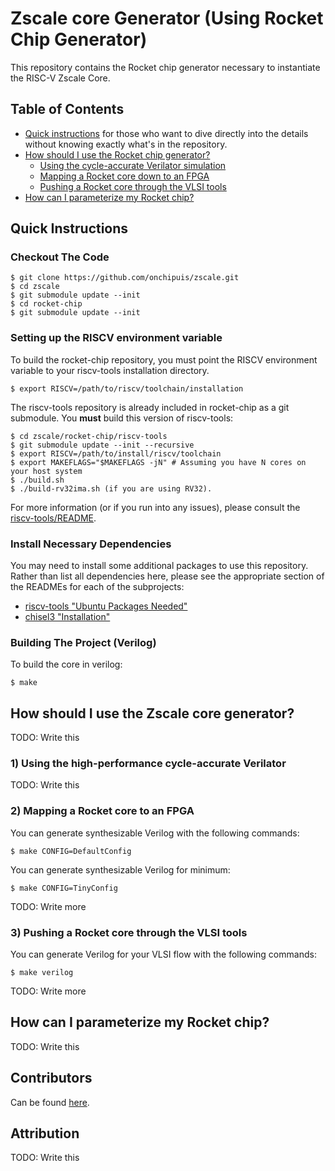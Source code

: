 Zscale core Generator (Using Rocket Chip Generator)
=====================

This repository contains the Rocket chip generator necessary to instantiate
the RISC-V Zscale Core. 

## Table of Contents

+ [Quick instructions](#quick) for those who want to dive directly into the details without knowing exactly what's in the repository.
+ [How should I use the Rocket chip generator?](#how)
    + [Using the cycle-accurate Verilator simulation](#emulator)
    + [Mapping a Rocket core down to an FPGA](#fpga)
    + [Pushing a Rocket core through the VLSI tools](#vlsi)
+ [How can I parameterize my Rocket chip?](#param)

## <a name="quick"></a> Quick Instructions

### Checkout The Code

    $ git clone https://github.com/onchipuis/zscale.git
    $ cd zscale
    $ git submodule update --init
    $ cd rocket-chip
    $ git submodule update --init

### Setting up the RISCV environment variable

To build the rocket-chip repository, you must point the RISCV
environment variable to your riscv-tools installation directory. 

    $ export RISCV=/path/to/riscv/toolchain/installation
    
The riscv-tools repository is already included in 
rocket-chip as a git submodule. You **must** build this version 
of riscv-tools:

    $ cd zscale/rocket-chip/riscv-tools
    $ git submodule update --init --recursive
    $ export RISCV=/path/to/install/riscv/toolchain
    $ export MAKEFLAGS="$MAKEFLAGS -jN" # Assuming you have N cores on your host system
    $ ./build.sh
    $ ./build-rv32ima.sh (if you are using RV32).

For more information (or if you run into any issues), please consult the
[riscv-tools/README](https://github.com/riscv/riscv-tools/blob/master/README.md).

### Install Necessary Dependencies

You may need to install some additional packages to use this repository.
Rather than list all dependencies here, please see the appropriate section of the READMEs for each of the subprojects:

* [riscv-tools "Ubuntu Packages Needed"](https://github.com/riscv/riscv-tools/blob/priv-1.10/README.md#quickstart)
* [chisel3 "Installation"](https://github.com/ucb-bar/chisel3#installation)

### Building The Project (Verilog)

To build the core in verilog:

    $ make

## <a name="how"></a> How should I use the Zscale core generator?

TODO: Write this

### <a name="emulator"></a> 1) Using the high-performance cycle-accurate Verilator

TODO: Write this

### <a name="fpga"></a> 2) Mapping a Rocket core to an FPGA

You can generate synthesizable Verilog with the following commands:

    $ make CONFIG=DefaultConfig

You can generate synthesizable Verilog for minimum:

    $ make CONFIG=TinyConfig
    
TODO: Write more

### <a name="vlsi"></a> 3) Pushing a Rocket core through the VLSI tools

You can generate Verilog for your VLSI flow with the following commands:

    $ make verilog

TODO: Write more

## <a name="param"></a> How can I parameterize my Rocket chip?

TODO: Write this

## <a name="contributors"></a> Contributors

Can be found [here](https://github.com/onchipuis/zscale/graphs/contributors).

## <a name="attribution"></a> Attribution

TODO: Write this
